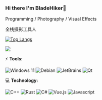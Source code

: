 ### Hi there I'm BladeHiker👋

Programming / Photography / Visual Effects

全栈摄影工具人

[![Top Langs](https://github-readme-stats.vercel.app/api/top-langs/?username=BladeHiker&layout=compact&hide=C)](https://github.com/anuraghazra/github-readme-stats)


<img src="https://github-readme-stats.vercel.app/api?username=BladeHiker&show_icons=true">


<!--
**BladeHiker/BladeHiker** is a ✨ _special_ ✨ repository because its `README.md` (this file) appears on your GitHub profile.

Here are some ideas to get you started:

- 🔭 I’m currently working on ...
- 🌱 I’m currently learning ...
- 👯 I’m looking to collaborate on ...
- 🤔 I’m looking for help with ...
- 💬 Ask me about ...
- 📫 How to reach me: ...
- 😄 Pronouns: ...
- ⚡ Fun fact: ...
-->

⚡ **Tools:** 

![Windows 11](https://img.shields.io/badge/-Windows%2011-0078D6?style=flat-square&logo=windows&logoColor=white)
![Debian](https://img.shields.io/badge/-debian-e04082?style=flat-square&logo=debian&logoColor=white)
![JetBrains](https://img.shields.io/badge/-JetBrains-FE2857?style=flat-square&logo=JetBrains&logoColor=black)
![Qt](https://img.shields.io/badge/-Qt-41CD52?style=flat-square&logo=Qt&logoColor=white)

💻 **Technology:**

![C++](https://img.shields.io/badge/-C++-00599C?style=flat-square&logo=C%2B%2B&logoColor=white)
![Rust](https://img.shields.io/badge/-rust-d7611b?style=flat-square&logo=rust&logoColor=white)
![C#](https://img.shields.io/badge/-C%23-239120?style=flat-square&logo=C%20Sharp&logoColor=white)
![Vue.js](https://img.shields.io/badge/-Vue.js-4FC08D?style=flat-square&logo=Vue.js&logoColor=white)
![Javascript](https://img.shields.io/badge/-Javascript-F7DF1E?style=flat-square&logo=javascript&logoColor=black)
